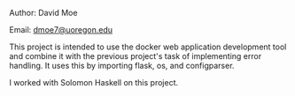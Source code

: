 Author: David Moe

Email: dmoe7@uoregon.edu

This project is intended to use the docker web application development tool and combine it with the previous project's
task of implementing error handling. It uses this by importing flask, os, and configparser.

I worked with Solomon Haskell on this project.

